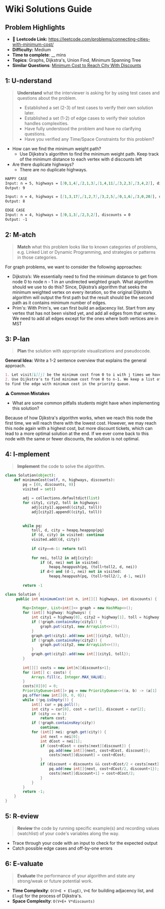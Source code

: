 # Wiki Solutions Guide

## Problem Highlights

* 🔗 **Leetcode Link:** <https://leetcode.com/problems/connecting-cities-with-minimum-cost/>
* **Difficulty:** Medium
* **Time to complete**: __ mins
* **Topics**: Graphs, Dijkstra's, Union Find, Minimum Spanning Tree
* **Similar Questions**: [Minimum Cost to Reach City With Discounts](https://leetcode.com/problems/minimum-cost-to-reach-city-with-discounts/)
    
## 1: U-nderstand
 
> **Understand** what the interviewer is asking for by using test cases and questions about the problem.
> 
> - Established a set (2-3) of test cases to verify their own solution later.
> - Established a set (1-2) of edge cases to verify their solution handles complexities.
> - Have fully understood the problem and have no clarifying questions.
> - Have you verified any Time/Space Constraints for this problem?

- How can we find the minimum weight path?
  - Use Dijkstra's algorithm to find the minimum weight path. Keep track of the minimum distance to each vertex with d discounts left
- Are there duplicate highways?
  - There are no duplicate highways.
   
```markdown
HAPPY CASE
Input: n = 5, highways = [[0,1,4],[2,1,3],[1,4,11],[3,2,3],[3,4,2]], discounts = 1
Output: 9

Input: n = 4, highways = [[1,3,17],[1,2,7],[3,2,5],[0,1,6],[3,0,20]], discounts = 20
Output: 8

EDGE CASE
Input: n = 4, highways = [[0,1,3],[2,3,2]], discounts = 0
Output: -1
```   
    
## 2: M-atch

<!-- See https://docs.google.com/document/d/1hYT1hoOJ6pFIt8A5q-PIZmYP7pB4WqlzyUJgFx9x2mY/edit#heading=h.ya2de4n4zsds for list of algorithms based on question type-->

> **Match** what this problem looks like to known categories of problems, e.g. Linked List or Dynamic Programming, and strategies or patterns in those categories.

For graph problems, we want to consider the following approaches:

* Dijkstra’s: We essentially need to find the minimum distance to get from node 0 to node n - 1 in an undirected weighted graph. What algorithm should we use to do this? Since, Dijkstra’s algorithm that seeks the minimum weighted vertex on every iteration, so the original Dijkstra’s algorithm will output the first path but the result should be the second path as it contains minimum number of edges.
* Prim's: With Prim's, we can first build an adjacency list. Start from any vertex that has not been visited yet, and add all edges from that vertex. We need to add all edges except for the ones where both vertices are in MST


## 3: P-lan

> **Plan** the solution with appropriate visualizations and pseudocode.

**General Idea:** Write a 1-2 sentence overview that explains the general approach.

```markdown
1. Let visit[i][j] be the minimum cost from 0 to i with j times we have to use discount
2. Use Dijkstra's to find minimum cost from 0 to n-1. We keep a list of minimum cost for the current node and update
to find the edge with minimum cost in the priority queue.
```

**⚠️ Common Mistakes**

* What are some common pitfalls students might have when implementing this solution?

Because of how Djikstra's algorithm works, when we reach this node the first time, we will reach there with the lowest cost.  However, we may reach this node again with a highest cost, but more discount tickets, which can lead to a more optimal solution at the end.  If we ever come back to this node with the same or fewer discounts, the solution is not optimal.

## 4: I-mplement

> **Implement** the code to solve the algorithm.

```python
class Solution(object):
    def minimumCost(self, n, highways, discounts):
        pq = [(0, discounts, 0)]
        visited = set()
        
        adj = collections.defaultdict(list)
        for city1, city2, toll in highways:
            adj[city1].append((city2, toll))
            adj[city2].append((city1, toll))
        
        
        while pq:
            toll, d, city = heapq.heappop(pq)
            if (d, city) in visited: continue
            visited.add((d, city))
            
            if city==n-1: return toll
            
            for nei, toll2 in adj[city]:
                if (d, nei) not in visited:
                    heapq.heappush(pq, (toll+toll2, d, nei))
                if d>0 and (d-1, nei) not in visited:
                    heapq.heappush(pq, (toll+toll2/2, d-1, nei))    
        
        return -1
```
```java
class Solution {
     public int minimumCost(int n, int[][] highways, int discounts) {
        
        Map<Integer, List<int[]>> graph = new HashMap<>();
        for (int[] highway: highways) {
            int city1 = highway[0], city2 = highway[1], toll = highway[2];
            if (!graph.containsKey(city1)) {
                graph.put(city1, new ArrayList<>());
            }
            graph.get(city1).add(new int[]{city2, toll});
            if (!graph.containsKey(city2)) {
                graph.put(city2, new ArrayList<>());
            }
            graph.get(city2).add(new int[]{city1, toll});
        }
        
        int[][] costs = new int[n][discounts+1];
        for (int[] c: costs) {
            Arrays.fill(c, Integer.MAX_VALUE);
        }
        costs[0][0] = 0;
        PriorityQueue<int[]> pq = new PriorityQueue<>((a, b) -> (a[1] - b[1]));
        pq.offer(new int[]{0, 0, 0});
        while (!pq.isEmpty()) {
            int[] cur = pq.poll();
            int city = cur[0], cost = cur[1], discount = cur[2];
            if (city == n-1)
                return cost;
            if (!graph.containsKey(city))
                continue;
            for (int[] nei: graph.get(city)) {
                int next = nei[0];
                int dCost = nei[1];
                if (cost+dCost < costs[next][discount]) {
                    pq.add(new int[]{next, cost+dCost, discount});
                    costs[next][discount] = cost+dCost;
                }
                if (discount < discounts && cost+dCost/2 < costs[next][discount+1]) {
                    pq.add(new int[]{next, cost+dCost/2, discount+1});
                    costs[next][discount+1] = cost+dCost/2;
                }
            }
        }
        return -1;
    }
}
```
    
## 5: R-eview

> **Review** the code by running specific example(s) and recording values (watchlist) of your code's variables along the way.

- Trace through your code with an input to check for the expected output
- Catch possible edge cases and off-by-one errors

## 6: E-valuate

> **Evaluate** the performance of your algorithm and state any strong/weak or future potential work.

* **Time Complexity**: `O(V+E + ElogE)`, `V+E` for building adjacency list, and `ElogE` for the process of Dijkstra's.
* **Space Complexity**: `O(V+E+ V*discounts)`